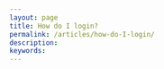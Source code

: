 ```yaml
---
layout: page
title: How do I login?
permalink: /articles/how-do-I-login/
description:
keywords:
---
```

